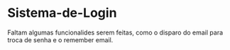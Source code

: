 # Sistema-de-Login
Faltam algumas funcionalides serem feitas, como o disparo do email para troca de senha e o remember email.
